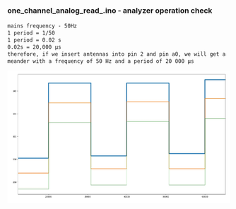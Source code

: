 ### one_channel_analog_read_.ino - analyzer operation check
    mains frequency - 50Hz
    1 period = 1/50
    1 period = 0.02 s
    0.02s = 20,000 μs
    therefore, if we insert antennas into pin 2 and pin a0, we will get a meander with a frequency of 50 Hz and a period of 20 000 μs

<img src = "one_channel_analog_read_.jpg" alt = "one_channel_analog_read_" height = "300">
